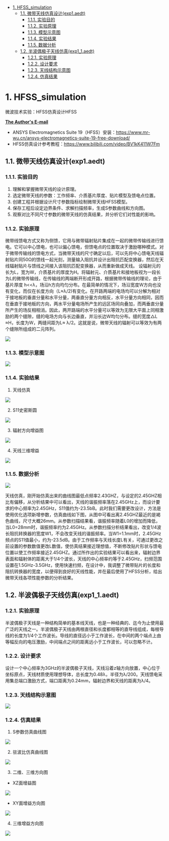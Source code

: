 - [1. HFSS_simulation](#1-hfss_simulation)
  - [1.1. 微带天线仿真设计(exp1.aedt)](#11-微带天线仿真设计exp1aedt)
    - [1.1.1. 实验目的](#111-实验目的)
    - [1.1.2. 实验原理](#112-实验原理)
    - [1.1.3. 模型示意图](#113-模型示意图)
    - [1.1.4. 实验结果](#114-实验结果)
    - [1.1.5. 数据分析](#115-数据分析)
  - [1.2. 半波偶极子天线仿真(exp1_1.aedt)](#12-半波偶极子天线仿真exp1_1aedt)
    - [1.2.1. 实验原理](#121-实验原理)
    - [1.2.2. 设计要求](#122-设计要求)
    - [1.2.3. 天线结构示意图](#123-天线结构示意图)
    - [1.2.4. 仿真结果](#124-仿真结果)

# 1. HFSS_simulation
微波技术实验：HFSS仿真设计HFSS

**[The Author's E-mail](http://www.thdong.top/index.php/start-page.html)**

* ANSYS Electromagnetics Suite 19（HFSS）安装：https://www.mr-wu.cn/ansys-electromagnetics-suite-19-free-download/
* HFSS仿真设计参考教程：https://www.bilibili.com/video/BV1kK411W7Fm

## 1.1. 微带天线仿真设计(exp1.aedt)

### 1.1.1. 实验目的

1. 理解和掌握微带天线的设计原理。
2. 选定微带天线的参数：工作频率、介质基片厚度、贴片模型及馈电点位置。
3. 创建工程并根据设计尺寸参数指标绘制微带天线HFSS模型。
4. 保存工程后设定边界条件、求解扫描频率，生成S参数曲线和方向图。
5. 观察对比不同尺寸参数的微带天线的仿真结果，并分析它们对性能的影响。

### 1.1.2. 实验原理

微带线馈电方式又称为侧馈，它用与微带辐射贴片集成在一起的微带传输线进行馈电。它可以中心馈电，也可以偏心馈电，但馈电点的位置取决于激励哪种模式。对于微带传输线的馈电方式，当微带天线的尺寸确定以后，可以先将中心馈电天线辐射贴片同50Ω的馈线一起光刻，测量输入阻抗并设计出阻抗匹配变换器，然后在天线辐射贴片与馈线之间接入该阻抗匹配变换器，从而重新做成天线。
设辐射元的长为L，宽为W，介质基片的厚度为H。将辐射元、介质基片和接地板视为一段长为L的微带传输线，在传输线的两端断开形成开路，根据微带传输线的理论，由于基片厚度	h<<λ，场沿h方向均匀分布。在最简单的情况下，场沿宽度W方向也没有变化，而仅在长度方向（L≈λ/2)有变化。在开路两端的电场均可以分解为相对于接地板的垂直分量和水平分量，两垂直分量方向相反，水平分量方向相同，因而在垂直于接地板的方向，两水平分量电场所产生的远区场同向叠加，而两垂直分量所产生的场反相相消。因此，两开路端的水平分量可以等效为无限大平面上同相激励的两个缝隙，缝的电场方向与长边垂直，并沿长边W均匀分布。缝的宽度△L ≈H，长度为W，两缝间距为L≈ λ/2。这就是说，微带天线的辐射可以等效为有两个缝隙所组成的二元阵列。

![](img/weibo1.png)

### 1.1.3. 模型示意图

![](img/weibo3.png)

### 1.1.4. 实验结果

1. 天线仿真

![](img/weibo4.png)

2. S11史密斯圆

![](img/weibo5.png)

3. 辐射方向增益图

![](img/weibo6.png)

4. 天线三维增益

![](img/weibo7.png)

### 1.1.5. 数据分析

![](img/weibo9.png)

天线仿真，刚开始仿真出来的曲线图最低点频率2.43GHZ，与设定的2.45GHZ相比有偏移，从分析结果中可以看出，天线的谐振频率落在2.45GHz上，而设计要求的中心频率为2.45GHz，S11值约为-23.5bB。此时我们需要更改设计，方法是使用优化选项新增参数，仿真曲线如下图，从图中可看出离2.45GHZ最近的是褐色曲线，尺寸大概26mm。从参数扫描结果看，谐振频率随着L0的增加而降低，当L0=28mm时，谐振频率约为2.45GHz。从参数扫描分析结果看出，改变1/4波长阻抗转换器的宽度W1，不会改变天线的谐振频率。当W1=1.1mm时，2.45GHz频点的S11值最小，约为-23.5dB。由于工作频率与天线长度L有关，可通过更改之前设置的参数数值更改L数值，使仿真结果接近理想值，不断修改贴片形状与馈电位置以使工作频率接近2.45GHZ。通过所作出的实验结果可以看出来，辐射边界表面和辐射体的距离大于1/4个波长，天线的中心频率约等于2.45GHz，扫频范围设置在1.5GHz-3.5GHz，使用快速扫频，在设计中，我调整了微带贴片的长度和阻抗转换器的宽度，以便得到良好的天线性能，并在最后使用了HFSS分析，给出微带天线各项性能参数的分析结果。

## 1.2. 半波偶极子天线仿真(exp1_1.aedt)

### 1.2.1. 实验原理

半波偶极子天线是一种结构简单的基本线天线，也是一种经典的、迄今为止使用最广泛的天线之一。半波偶极子天线由两根直径和长度都相等的直导线组成，每根导线的长度为1/4个工作波长。导线的直径远小于工作波长，在中间的两个端点上由等幅反向的电压激励，中间端点之间的距离远小于工作波长，可以忽略不计。

### 1.2.2. 设计要求

设计一个中心频率为3GHz的半波偶极子天线，天线沿着z轴方向放置，中心位于坐标原点，天线材质使用理想导体，总长度为0.48λ，半径为λ/200。天线馈电采用集总端口激励方式，端口距离为0.24mm，辐射边界和天线的距离为λ/4。

### 1.2.3. 天线结构示意图

![](img/weibo11.png)

### 1.2.4. 仿真结果

1. S参数仿真曲线图

![](img/weibo12.png)

2. 驻波比仿真曲线图

![](img/weibo13.png)

3. 二维、三维方向图
 * XZ面增益图

![](img/weibo14.png)

 * XY面增益方向图

![](img/weibo15.png)

4. 三维增益方向图

![](img/weibo16.png)
